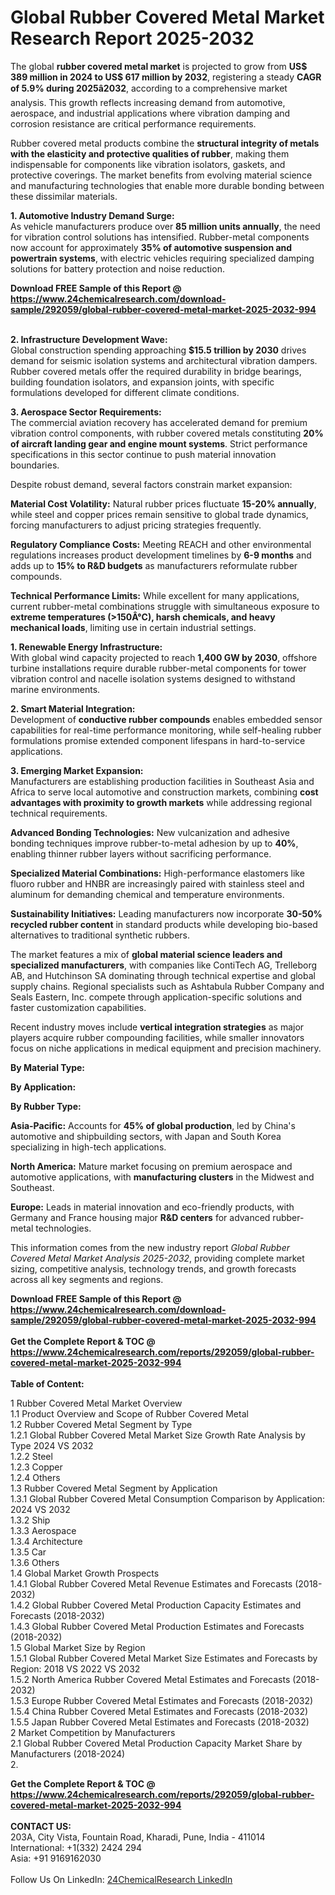 <h1>Global Rubber Covered Metal Market Research Report 2025-2032</h1><p>The global <strong>rubber covered metal market</strong> is projected to grow from <strong>US$ 389 million in 2024 to US$ 617 million by 2032</strong>, registering a steady <strong>CAGR of 5.9% during 2025â2032</strong>, according to a comprehensive market analysis. This growth reflects increasing demand from automotive, aerospace, and industrial applications where vibration damping and corrosion resistance are critical performance requirements.</p><p>Rubber covered metal products combine the <strong>structural integrity of metals with the elasticity and protective qualities of rubber</strong>, making them indispensable for components like vibration isolators, gaskets, and protective coverings. The market benefits from evolving material science and manufacturing technologies that enable more durable bonding between these dissimilar materials.</p><p><strong>1. Automotive Industry Demand Surge:</strong><br>
As vehicle manufacturers produce over <strong>85 million units annually</strong>, the need for vibration control solutions has intensified. Rubber-metal components now account for approximately <strong>35% of automotive suspension and powertrain systems</strong>, with electric vehicles requiring specialized damping solutions for battery protection and noise reduction.</p><div><b>Download FREE Sample of this Report @ 
            <a href="https://www.24chemicalresearch.com/download-sample/292059/global-rubber-covered-metal-market-2025-2032-994">
            https://www.24chemicalresearch.com/download-sample/292059/global-rubber-covered-metal-market-2025-2032-994</a></b></div><br><p><strong>2. Infrastructure Development Wave:</strong><br>
Global construction spending approaching <strong>$15.5 trillion by 2030</strong> drives demand for seismic isolation systems and architectural vibration dampers. Rubber covered metals offer the required durability in bridge bearings, building foundation isolators, and expansion joints, with specific formulations developed for different climate conditions.</p><p><strong>3. Aerospace Sector Requirements:</strong><br>
The commercial aviation recovery has accelerated demand for premium vibration control components, with rubber covered metals constituting <strong>20% of aircraft landing gear and engine mount systems</strong>. Strict performance specifications in this sector continue to push material innovation boundaries.</p><p>Despite robust demand, several factors constrain market expansion:</p><p><strong>Material Cost Volatility:</strong> Natural rubber prices fluctuate <strong>15-20% annually</strong>, while steel and copper prices remain sensitive to global trade dynamics, forcing manufacturers to adjust pricing strategies frequently.</p><p><strong>Regulatory Compliance Costs:</strong> Meeting REACH and other environmental regulations increases product development timelines by <strong>6-9 months</strong> and adds up to <strong>15% to R&amp;D budgets</strong> as manufacturers reformulate rubber compounds.</p><p><strong>Technical Performance Limits:</strong> While excellent for many applications, current rubber-metal combinations struggle with simultaneous exposure to <strong>extreme temperatures (&gt;150Â°C), harsh chemicals, and heavy mechanical loads</strong>, limiting use in certain industrial settings.</p><p><strong>1. Renewable Energy Infrastructure:</strong><br>
With global wind capacity projected to reach <strong>1,400 GW by 2030</strong>, offshore turbine installations require durable rubber-metal components for tower vibration control and nacelle isolation systems designed to withstand marine environments.</p><p><strong>2. Smart Material Integration:</strong><br>
Development of <strong>conductive rubber compounds</strong> enables embedded sensor capabilities for real-time performance monitoring, while self-healing rubber formulations promise extended component lifespans in hard-to-service applications.</p><p><strong>3. Emerging Market Expansion:</strong><br>
Manufacturers are establishing production facilities in Southeast Asia and Africa to serve local automotive and construction markets, combining <strong>cost advantages with proximity to growth markets</strong> while addressing regional technical requirements.</p><p><strong>Advanced Bonding Technologies:</strong>
	New vulcanization and adhesive bonding techniques improve rubber-to-metal adhesion by up to <strong>40%</strong>, enabling thinner rubber layers without sacrificing performance.</p><p><strong>Specialized Material Combinations:</strong>
	High-performance elastomers like fluoro rubber and HNBR are increasingly paired with stainless steel and aluminum for demanding chemical and temperature environments.</p><p><strong>Sustainability Initiatives:</strong>
	Leading manufacturers now incorporate <strong>30-50% recycled rubber content</strong> in standard products while developing bio-based alternatives to traditional synthetic rubbers.</p><p>The market features a mix of <strong>global material science leaders and specialized manufacturers</strong>, with companies like ContiTech AG, Trelleborg AB, and Hutchinson SA dominating through technical expertise and global supply chains. Regional specialists such as Ashtabula Rubber Company and Seals Eastern, Inc. compete through application-specific solutions and faster customization capabilities.</p><p>Recent industry moves include <strong>vertical integration strategies</strong> as major players acquire rubber compounding facilities, while smaller innovators focus on niche applications in medical equipment and precision machinery.</p><p><strong>By Material Type:</strong></p><p><strong>By Application:</strong></p><p><strong>By Rubber Type:</strong></p><p><strong>Asia-Pacific:</strong> Accounts for <strong>45% of global production</strong>, led by China's automotive and shipbuilding sectors, with Japan and South Korea specializing in high-tech applications.</p><p><strong>North America:</strong> Mature market focusing on premium aerospace and automotive applications, with <strong>manufacturing clusters</strong> in the Midwest and Southeast.</p><p><strong>Europe:</strong> Leads in material innovation and eco-friendly products, with Germany and France housing major <strong>R&amp;D centers</strong> for advanced rubber-metal technologies.</p><p>This information comes from the new industry report <em>Global Rubber Covered Metal Market Analysis 2025-2032</em>, providing complete market sizing, competitive analysis, technology trends, and growth forecasts across all key segments and regions.</p><div><b>Download FREE Sample of this Report @ 
            <a href="https://www.24chemicalresearch.com/download-sample/292059/global-rubber-covered-metal-market-2025-2032-994">
            https://www.24chemicalresearch.com/download-sample/292059/global-rubber-covered-metal-market-2025-2032-994</a></b></div><br><div><b>Get the Complete Report & TOC @ 
            <a href="https://www.24chemicalresearch.com/reports/292059/global-rubber-covered-metal-market-2025-2032-994">
            https://www.24chemicalresearch.com/reports/292059/global-rubber-covered-metal-market-2025-2032-994</a></b></div><br>
            <b>Table of Content:</b><p>1 Rubber Covered Metal Market Overview<br />
    1.1 Product Overview and Scope of Rubber Covered Metal<br />
    1.2 Rubber Covered Metal Segment by Type<br />
        1.2.1 Global Rubber Covered Metal Market Size Growth Rate Analysis by Type 2024 VS 2032<br />
        1.2.2 Steel<br />
        1.2.3 Copper<br />
        1.2.4 Others<br />
    1.3 Rubber Covered Metal Segment by Application<br />
        1.3.1 Global Rubber Covered Metal Consumption Comparison by Application: 2024 VS 2032<br />
        1.3.2 Ship<br />
        1.3.3 Aerospace<br />
        1.3.4 Architecture<br />
        1.3.5 Car<br />
        1.3.6 Others<br />
    1.4 Global Market Growth Prospects<br />
        1.4.1 Global Rubber Covered Metal Revenue Estimates and Forecasts (2018-2032)<br />
        1.4.2 Global Rubber Covered Metal Production Capacity Estimates and Forecasts (2018-2032)<br />
        1.4.3 Global Rubber Covered Metal Production Estimates and Forecasts (2018-2032)<br />
    1.5 Global Market Size by Region<br />
        1.5.1 Global Rubber Covered Metal Market Size Estimates and Forecasts by Region: 2018 VS 2022 VS 2032<br />
        1.5.2 North America Rubber Covered Metal Estimates and Forecasts (2018-2032)<br />
        1.5.3 Europe Rubber Covered Metal Estimates and Forecasts (2018-2032)<br />
        1.5.4 China Rubber Covered Metal Estimates and Forecasts (2018-2032)<br />
        1.5.5 Japan Rubber Covered Metal Estimates and Forecasts (2018-2032)<br />
2 Market Competition by Manufacturers<br />
    2.1 Global Rubber Covered Metal Production Capacity Market Share by Manufacturers (2018-2024)<br />
    2.</p><div><b>Get the Complete Report & TOC @ 
            <a href="https://www.24chemicalresearch.com/reports/292059/global-rubber-covered-metal-market-2025-2032-994">
            https://www.24chemicalresearch.com/reports/292059/global-rubber-covered-metal-market-2025-2032-994</a></b></div><br><b>CONTACT US:</b><br>
            203A, City Vista, Fountain Road, Kharadi, Pune, India - 411014<br>
            International: +1(332) 2424 294<br>
            Asia: +91 9169162030 <br><br>
            Follow Us On LinkedIn: <a href="https://www.linkedin.com/company/24chemicalresearch/">24ChemicalResearch LinkedIn</a>